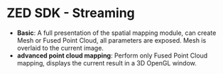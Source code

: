 # ZED SDK - Streaming

- **Basic**: A full presentation of the spatial mapping module, can create Mesh or Fused Point Cloud, all parameters are exposed. Mesh is overlaid to the current image.
- **advanced point cloud mapping**: Perform only Fused Point Cloud mapping, displays the current result in a 3D OpenGL window.